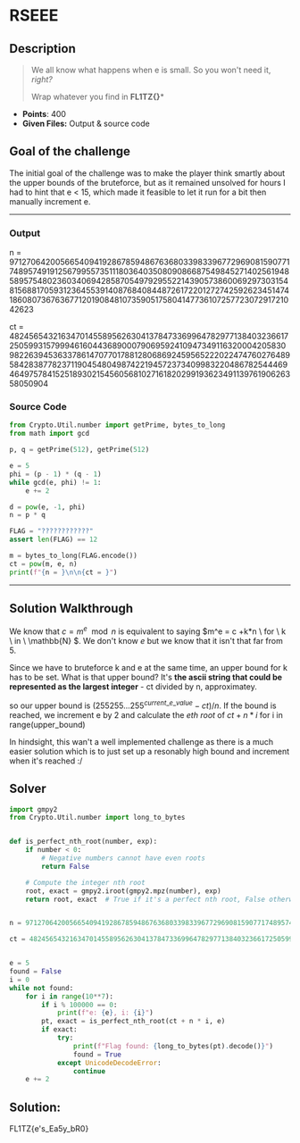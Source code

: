 # RSEEE

## Description

> We all know what happens when e is small. So you won't need it, *right?*
> 
> Wrap whatever you find in **FL1TZ{}***

- **Points**: 400
- **Given Files:** Output & source code

## Goal of the challenge

The initial goal of the challenge was to make the player think smartly about the upper bounds of the bruteforce, but as it remained unsolved for hours I had to hint that e < 15, which made it feasible to let it run for a bit then manually increment e.

---

### Output

n = 97127064200566540941928678594867636803398339677296908159077174895749191256799557351118036403508090866875498452714025619485895754802360340694285870549792955221439057386006929730315481568817059312364553914087684084487261722012727425926234514741860807367636771201908481073590517580414773610725772307291721042623

ct = 48245654321634701455895626304137847336996478297713840323661725059931579994616044368900079069592410947349116320004205830982263945363378614707701788128068692459565222022474760276489584283877823711904548049874221945723734099832204867825444694649757841525189302154560568102716182029919362349113976190626358050904

### Source Code

```python
from Crypto.Util.number import getPrime, bytes_to_long
from math import gcd

p, q = getPrime(512), getPrime(512)

e = 5
phi = (p - 1) * (q - 1)
while gcd(e, phi) != 1:
    e += 2

d = pow(e, -1, phi)
n = p * q

FLAG = "????????????"
assert len(FLAG) == 12

m = bytes_to_long(FLAG.encode())
ct = pow(m, e, n)
print(f"{n = }\n\n{ct = }") 
```

---

## Solution Walkthrough

We know that  $c = m^e\mod n$ is equivalent to saying $m^e = c +k*n \ for \ k \ in \ \mathbb{N} $. We don't know *e* but we know that it isn't that far from 5.

Since we have to bruteforce k and e at the same time, an upper bound for k has to be set. What is that upper bound? It's **the ascii string that could be represented as the largest integer** - ct divided by n, approximatey.

so our upper bound is ${(255255...255^{current\_e\_value}-ct)}/n$. If the bound is reached, we increment e by 2 and calculate the $eth \ root$ of $ct+n*i$ for i in range(upper_bound)

In hindsight, this wan't a well implemented challenge as there is a much easier solution which is to just set up a resonably high bound and increment when it's reached :/

## Solver

```python
import gmpy2
from Crypto.Util.number import long_to_bytes


def is_perfect_nth_root(number, exp):
    if number < 0:
        # Negative numbers cannot have even roots
        return False

    # Compute the integer nth root
    root, exact = gmpy2.iroot(gmpy2.mpz(number), exp)
    return root, exact  # True if it's a perfect nth root, False otherwise


n = 97127064200566540941928678594867636803398339677296908159077174895749191256799557351118036403508090866875498452714025619485895754802360340694285870549792955221439057386006929730315481568817059312364553914087684084487261722012727425926234514741860807367636771201908481073590517580414773610725772307291721042623

ct = 48245654321634701455895626304137847336996478297713840323661725059931579994616044368900079069592410947349116320004205830982263945363378614707701788128068692459565222022474760276489584283877823711904548049874221945723734099832204867825444694649757841525189302154560568102716182029919362349113976190626358050904


e = 5
found = False
i = 0
while not found:
    for i in range(10**7):
        if i % 100000 == 0:
            print(f"e: {e}, i: {i}")
        pt, exact = is_perfect_nth_root(ct + n * i, e)
        if exact:
            try:
                print(f"Flag found: {long_to_bytes(pt).decode()}")
                found = True
            except UnicodeDecodeError:
                continue
    e += 2
```

## Solution:

FL1TZ{e's_Ea5y_bR0}
